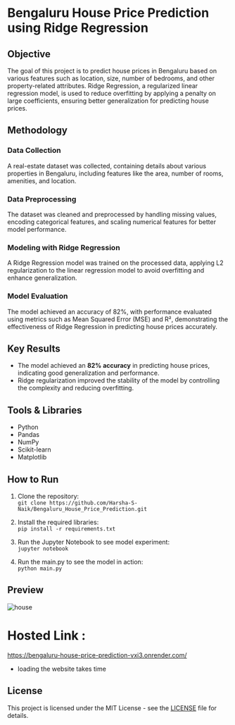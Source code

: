 # Bengaluru House Price Prediction using Ridge Regression

## Objective
The goal of this project is to predict house prices in Bengaluru based on various features such as location, size, number of bedrooms, and other property-related attributes. Ridge Regression, a regularized linear regression model, is used to reduce overfitting by applying a penalty on large coefficients, ensuring better generalization for predicting house prices.

## Methodology

### Data Collection
A real-estate dataset was collected, containing details about various properties in Bengaluru, including features like the area, number of rooms, amenities, and location.

### Data Preprocessing
The dataset was cleaned and preprocessed by handling missing values, encoding categorical features, and scaling numerical features for better model performance.

### Modeling with Ridge Regression
A Ridge Regression model was trained on the processed data, applying L2 regularization to the linear regression model to avoid overfitting and enhance generalization.

### Model Evaluation
The model achieved an accuracy of 82%, with performance evaluated using metrics such as Mean Squared Error (MSE) and R², demonstrating the effectiveness of Ridge Regression in predicting house prices accurately.

## Key Results
- The model achieved an **82% accuracy** in predicting house prices, indicating good generalization and performance.
- Ridge regularization improved the stability of the model by controlling the complexity and reducing overfitting.

## Tools & Libraries
- Python
- Pandas
- NumPy
- Scikit-learn
- Matplotlib

## How to Run
1. Clone the repository:  
   `git clone https://github.com/Harsha-S-Naik/Bengaluru_House_Price_Prediction.git`
   
2. Install the required libraries:  
   `pip install -r requirements.txt`
   
3. Run the Jupyter Notebook to see model experiment:  
   `jupyter notebook`

4. Run the main.py to see the model in action:  
   `python main.py`

## Preview
![house](https://github.com/user-attachments/assets/f5356102-4fa0-470d-94d7-50bed4b65504)

# Hosted Link : 
  https://bengaluru-house-price-prediction-vxi3.onrender.com/
  - loading the website takes time

## License
This project is licensed under the MIT License - see the [LICENSE](LICENSE) file for details.



